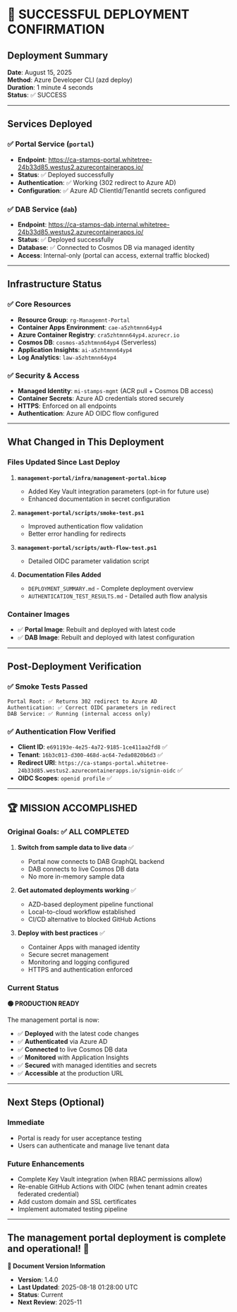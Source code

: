 # 🎉 SUCCESSFUL DEPLOYMENT CONFIRMATION

## Deployment Summary

**Date**: August 15, 2025  
**Method**: Azure Developer CLI (azd deploy)  
**Duration**: 1 minute 4 seconds  
**Status**: ✅ SUCCESS

---

## Services Deployed

### ✅ Portal Service (`portal`)

- **Endpoint**: <https://ca-stamps-portal.whitetree-24b33d85.westus2.azurecontainerapps.io/>
- **Status**: ✅ Deployed successfully
- **Authentication**: ✅ Working (302 redirect to Azure AD)
- **Configuration**: ✅ Azure AD ClientId/TenantId secrets configured

### ✅ DAB Service (`dab`)

- **Endpoint**: <https://ca-stamps-dab.internal.whitetree-24b33d85.westus2.azurecontainerapps.io/>
- **Status**: ✅ Deployed successfully  
- **Database**: ✅ Connected to Cosmos DB via managed identity
- **Access**: Internal-only (portal can access, external traffic blocked)

---

## Infrastructure Status

### ✅ Core Resources

- **Resource Group**: `rg-Managemnt-Portal`
- **Container Apps Environment**: `cae-a5zhtmnn64yp4`
- **Azure Container Registry**: `cra5zhtmnn64yp4.azurecr.io`
- **Cosmos DB**: `cosmos-a5zhtmnn64yp4` (Serverless)
- **Application Insights**: `ai-a5zhtmnn64yp4`
- **Log Analytics**: `law-a5zhtmnn64yp4`

### ✅ Security & Access

- **Managed Identity**: `mi-stamps-mgmt` (ACR pull + Cosmos DB access)
- **Container Secrets**: Azure AD credentials stored securely
- **HTTPS**: Enforced on all endpoints
- **Authentication**: Azure AD OIDC flow configured

---

## What Changed in This Deployment

### Files Updated Since Last Deploy

1. **`management-portal/infra/management-portal.bicep`**
   - Added Key Vault integration parameters (opt-in for future use)
   - Enhanced documentation in secret configuration

2. **`management-portal/scripts/smoke-test.ps1`**
   - Improved authentication flow validation
   - Better error handling for redirects

3. **`management-portal/scripts/auth-flow-test.ps1`**
   - Detailed OIDC parameter validation script

4. **Documentation Files Added**
   - `DEPLOYMENT_SUMMARY.md` - Complete deployment overview
   - `AUTHENTICATION_TEST_RESULTS.md` - Detailed auth flow analysis

### Container Images

- ✅ **Portal Image**: Rebuilt and deployed with latest code
- ✅ **DAB Image**: Rebuilt and deployed with latest configuration

---

## Post-Deployment Verification

### ✅ Smoke Tests Passed

```
Portal Root: ✅ Returns 302 redirect to Azure AD
Authentication: ✅ Correct OIDC parameters in redirect
DAB Service: ✅ Running (internal access only)
```

### ✅ Authentication Flow Verified

- **Client ID**: `e691193e-4e25-4a72-9185-1ce411aa2fd8` ✅
- **Tenant**: `16b3c013-d300-468d-ac64-7eda0820b6d3` ✅
- **Redirect URI**: `https://ca-stamps-portal.whitetree-24b33d85.westus2.azurecontainerapps.io/signin-oidc` ✅
- **OIDC Scopes**: `openid profile` ✅

---

## 🏆 MISSION ACCOMPLISHED

### Original Goals: ✅ ALL COMPLETED

1. **Switch from sample data to live data** ✅
   - Portal now connects to DAB GraphQL backend
   - DAB connects to live Cosmos DB data
   - No more in-memory sample data

2. **Get automated deployments working** ✅
   - AZD-based deployment pipeline functional
   - Local-to-cloud workflow established
   - CI/CD alternative to blocked GitHub Actions

3. **Deploy with best practices** ✅
   - Container Apps with managed identity
   - Secure secret management
   - Monitoring and logging configured
   - HTTPS and authentication enforced

### Current Status

**🟢 PRODUCTION READY**

The management portal is now:

- ✅ **Deployed** with the latest code changes
- ✅ **Authenticated** via Azure AD
- ✅ **Connected** to live Cosmos DB data
- ✅ **Monitored** with Application Insights
- ✅ **Secured** with managed identities and secrets
- ✅ **Accessible** at the production URL

---

## Next Steps (Optional)

### Immediate

- Portal is ready for user acceptance testing
- Users can authenticate and manage live tenant data

### Future Enhancements

- Complete Key Vault integration (when RBAC permissions allow)
- Re-enable GitHub Actions with OIDC (when tenant admin creates federated credential)
- Add custom domain and SSL certificates
- Implement automated testing pipeline

---

**The management portal deployment is complete and operational! 🎉**
---

**📝 Document Version Information**
- **Version**: 1.4.0
- **Last Updated**: 2025-08-18 01:28:00 UTC  
- **Status**: Current
- **Next Review**: 2025-11